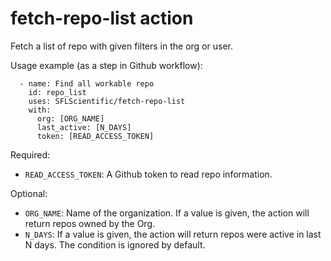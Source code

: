 # fetch-repo-list action
Fetch a list of repo with given filters in the org or user.

Usage example (as a step in Github workflow):
```
  - name: Find all workable repo
    id: repo_list
    uses: SFLScientific/fetch-repo-list
    with:
      org: [ORG_NAME]
      last_active: [N_DAYS]
      token: [READ_ACCESS_TOKEN]
```
Required:
- `READ_ACCESS_TOKEN`: A Github token to read repo information.

Optional:
- `ORG_NAME`: Name of the organization. If a value is given, the action will return repos owned by the Org.
- `N_DAYS`: If a value is given, the action will return repos were active in last N days. The condition is ignored by default.